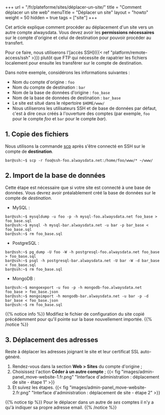 +++
url = "/fr/plateforme/sites/déplacer-un-site/"
title = "Comment déplacer un site web"
menuTitle = "Déplacer un site"
layout = "howto"
weight = 50
hidden = true
tags = ["site"]
+++

Cet article explique comment procéder au déplacement d'un site vers un autre compte alwaysdata. Vous devez avoir les **permissions nécessaires** sur le compte d'origine et celui de destination pour pouvoir procéder au transfert.

Pour ce faire, nous utiliserons l'[accès SSH]({{< ref "platform/remote-access/ssh" >}}) plutôt que FTP qui nécessite de rapatrier les fichiers localement pour ensuite les transférer sur le compte de destination.

Dans notre exemple, considérons les informations suivantes :

- Nom du compte d'origine : `foo`
- Nom du compte de destination : `bar`
- Nom de la base de données d'origine : `foo_base`
- Nom de la base de données de destination : `bar_base`
- Le site est situé dans le répertoire `$HOME/www/`
- Nous utiliserons les utilisateurs SSH et de base de données par défaut, c'est à dire ceux créés à l'ouverture des comptes (par exemple, `foo` pour le compte _foo_ et `bar` pour le compte _bar_).


## 1. Copie des fichiers

Nous utilisons la commande [scp](https://linux.die.net/man/1/scp) après s'être connecté en SSH sur le compte de **destination**.

```
bar@ssh:~$ scp -r foo@ssh-foo.alwaysdata.net:/home/foo/www/* ~/www/
```

## 2. Import de la base de données

Cette étape est nécessaire que si votre site est connecté à une base de données.
Vous devrez avoir préalablement créé la base de données sur le compte de _destination_.

- MySQL :

```
bar@ssh:~$ mysqldump -u foo -p -h mysql-foo.alwaysdata.net foo_base > foo_base.sql
bar@ssh:~$ mysql -h mysql-bar.alwaysdata.net -u bar -p bar_base < foo_base.sql
bar@ssh:~$ rm foo_base.sql
```

- PostgreSQL :

```
bar@ssh:~$ pg_dump -U foo -W -h postgresql-foo.alwaysdata.net foo_base > foo_base.sql
bar@ssh:~$ psql -h postgresql-bar.alwaysdata.net -U bar -W -d bar_base < foo_base.sql
bar@ssh:~$ rm foo_base.sql
```

- MongoDB :

```
bar@ssh:~$ mongoexport -u foo -p -h mongodb-foo.alwaysdata.net foo_base > foo_base.json
bar@ssh:~$ mongoimport -h mongodb-bar.alwaysdata.net -u bar -p -d bar_base < foo_base.json
bar@ssh:~$ rm foo_base.sql
```

{{% notice info %}}
Modifiez le fichier de configuration du site copié précédemment pour qu'il pointe sur la base nouvellement importée.
{{% /notice %}}
 
## 3. Déplacement des adresses

Reste à déplacer les adresses joignant le site et leur certificat SSL auto-généré.

1. Rendez-vous dans la section **Web > Sites** du compte d'origine ;
2. Choisissez l'action **Céder à un autre compte** ;
{{< fig "images/admin-panel_move-website-1.fr.png" "Interface d'administration : déplacement de site - étape 1" >}}
3. Et suivez les étapes.
{{< fig "images/admin-panel_move-website-2.fr.png" "Interface d'administration : déplacement de site - étape 2" >}}

{{% notice tip %}}
Pour le déplacer dans un autre de _ses_ comptes il n'y a qu'à indiquer sa propre adresse email.
{{% /notice %}}
